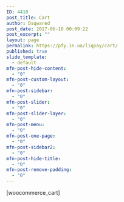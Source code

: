 ```yaml
---
ID: 4410
post_title: Cart
author: Dsqwared
post_date: 2017-06-10 00:09:22
post_excerpt: ""
layout: page
permalink: https://pfy.in.ua/liqpay/cart/
published: true
slide_template:
  - default
mfn-post-hide-content:
  - "0"
mfn-post-custom-layout:
  - "0"
mfn-post-sidebar:
  - "0"
mfn-post-slider:
  - "0"
mfn-post-slider-layer:
  - "0"
mfn-post-menu:
  - "0"
mfn-post-one-page:
  - "0"
mfn-post-sidebar2:
  - "0"
mfn-post-hide-title:
  - "0"
mfn-post-remove-padding:
  - "0"
---
```

[woocommerce_cart]